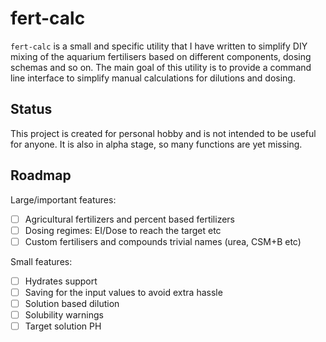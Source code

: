 # fert-calc

`fert-calc` is a small and specific utility that I have written to simplify DIY mixing of the aquarium fertilisers based on different components, dosing schemas and so on.
The main goal of this utility is to provide a command line interface to simplify manual calculations for dilutions and dosing.

## Status

This project is created for personal hobby and is not intended to be useful for anyone. It is also in alpha stage, so many functions are yet missing.

## Roadmap

Large/important features:

* [ ] Agricultural fertilizers and percent based fertilizers
* [ ] Dosing regimes: EI/Dose to reach the target etc
* [ ] Custom fertilisers and compounds trivial names (urea, CSM+B etc)

Small features:

* [ ] Hydrates support
* [ ] Saving for the input values to avoid extra hassle
* [ ] Solution based dilution
* [ ] Solubility warnings
* [ ] Target solution PH